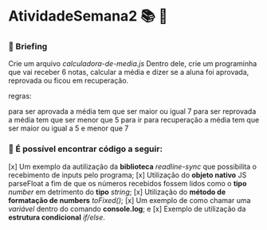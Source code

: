 # AtividadeSemana2 :books: :green_book:

### :memo: Briefing 

Crie um arquivo *calculadora-de-media.js* Dentro dele, crie um programinha que vai receber 6 notas, calcular a média e dizer se a aluna foi aprovada, reprovada ou ficou em recuperação.

regras:

para ser aprovada a média tem que ser maior ou igual 7
para ser reprovada a média tem que ser menor que 5
para ir para recuperação a média tem que ser maior ou igual a 5 e menor que 7

### :notebook: É possível encontrar código a seguir: 

[x] Um exemplo da autilização da **biblioteca** *readline-sync* que possibilita o recebimento de inputs pelo programa;
[x] Utilização do **objeto nativo** JS parseFloat a fim de que os números recebidos fossem lidos como o **tipo** *number* em detrimento do **tipo** *string*;
[x] Utilização do **método de formatação de numbers** *toFixed()*;
[x] Um exemplo de como chamar uma *variável* dentro do comando **console.log**; e 
[x] Exemplo de utilização da **estrutura condicional** *if/else*. 
